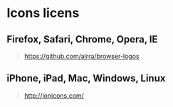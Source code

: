 # Icons licens

Firefox, Safari, Chrome, Opera, IE
---
> https://github.com/alrra/browser-logos

iPhone, iPad, Mac, Windows, Linux
---
> http://ionicons.com/